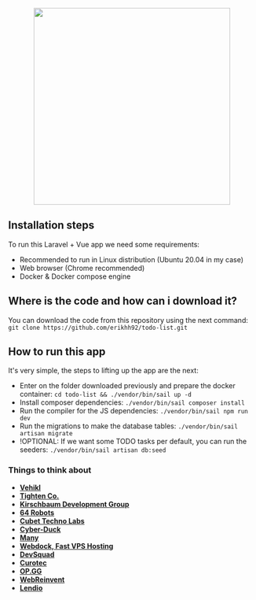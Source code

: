 <p align="center"><a href="#"><img src="https://img.freepik.com/free-vector/doodle-list-icon-logo-hand-drawn-with-thin-black-line-isolated-white-background-vector-illustration_92242-931.jpg" width="400"></a></p>


## Installation steps

To run this Laravel + Vue app we need some requirements:

- Recommended to run in Linux distribution (Ubuntu 20.04 in my case)
- Web browser (Chrome recommended)
- Docker & Docker compose engine

## Where is the code and how can i download it?

You can download the code from this repository using the next command:
`git clone https://github.com/erikhh92/todo-list.git`


## How to run this app

It's very simple, the steps to lifting up the app are the next:

- Enter on the folder downloaded previously and prepare the docker container: `cd todo-list && ./vendor/bin/sail up -d`
- Install composer dependencies: `./vendor/bin/sail composer install`
- Run the compiler for the JS dependencies: `./vendor/bin/sail npm run dev`
- Run the migrations to make the database tables: `./vendor/bin/sail artisan migrate`
- !OPTIONAL: If we want some TODO tasks per default, you can run the seeders: `./vendor/bin/sail artisan db:seed`


### Things to think about

- **[Vehikl](https://vehikl.com/)**
- **[Tighten Co.](https://tighten.co)**
- **[Kirschbaum Development Group](https://kirschbaumdevelopment.com)**
- **[64 Robots](https://64robots.com)**
- **[Cubet Techno Labs](https://cubettech.com)**
- **[Cyber-Duck](https://cyber-duck.co.uk)**
- **[Many](https://www.many.co.uk)**
- **[Webdock, Fast VPS Hosting](https://www.webdock.io/en)**
- **[DevSquad](https://devsquad.com)**
- **[Curotec](https://www.curotec.com/services/technologies/laravel/)**
- **[OP.GG](https://op.gg)**
- **[WebReinvent](https://webreinvent.com/?utm_source=laravel&utm_medium=github&utm_campaign=patreon-sponsors)**
- **[Lendio](https://lendio.com)**
